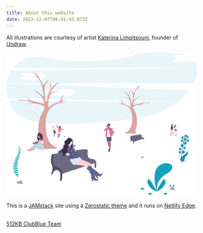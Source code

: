 ```yaml
---
title: About this website
date: 2022-12-07T06:01:43.873Z
---
```

All illustrations are courtesy of artist <a href="https://twitter.com/ninalimpi" target="blank">Katerina Limpitsouni</a>, founder of <a href="https://undraw.co/illustrations" target="blank">Undraw</a>.

<img src="/images/undraw_fall_is_coming_yl-0-x.svg"/>

This is a <a href="https://jamstack.org/" target="blank">JAMstack</a> site using a <a href="https://github.com/zerostaticthemes/hugo-serif-theme" target="blank">Zerostatic theme</a> and it runs on <a href="https://www.netlify.com/products/edge/" target="blank">Netlify Edge</a>.<br/><br/>

<div class="kb-club">
  <a target="blank" href="https://512kb.club"><span class="kb-club-no-bg">512KB Club</span><span class="kb-club-bg">Blue Team</span></a>
</div>
